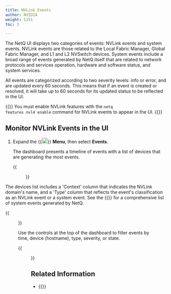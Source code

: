 ```yaml
---
title: NVLink Events
author: NVIDIA
weight: 1151
toc: 3

---
```


The NetQ UI displays two categories of events: NVLink events and system events. NVLink events are those related to the Local Fabric Manager, Global Fabric Manager, and L1 and L2 NVSwitch devices. System events include a broad range of events generated by NetQ itself that are related to network protocols and services operation, hardware and software status, and system services.

All events are categorized according to two severity levels: info or error, and are updated every 60 seconds. This means that if an event is created or resolved, it will take up to 60 seconds for its updated status to be reflected in the UI.

{{<notice note>}}
You must enable NVLink features with the <code>netq features nvl4 enable</code> command for NVLink events to appear in the UI.
{{</notice>}}

## Monitor NVLink Events in the UI


1. Expand the {{<img src="https://icons.cumulusnetworks.com/01-Interface-Essential/03-Menu/navigation-menu.svg" height="18" width="18">}} **Menu**, then select **Events**.

    The dashboard presents a timeline of events with a list of devices that are generating the most events. 

    {{<figure src="/images/netq/new-nvlink-events-460.png" width="1200" alt="Events dashboard with NVLink events.">}}

  The devices list includes a 'Context' column that indicates the NVLink domain's name, and a 'Type' column that reflects the event's classification as an NVLink event or a system event. See the {{<link title="System Events Reference">}} for a comprehensive list of system events generated by NetQ.

{{<figure src="/images/netq/events-new-nvlink-460.png" width="1100" alt="Events dashboard with NVLink events.">}}

  Use the controls at the top of the dashboard to filter events by time, device (hostname), type, severity, or state.

  {{<figure src="/images/netq/event-controls-460.png" width="500" alt="">}}

## Related Information

- {{<link title="Monitor Events">}}
